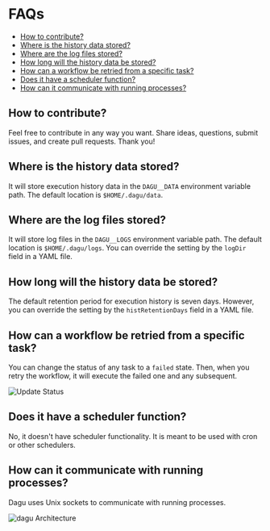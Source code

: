 # FAQs

  - [How to contribute?](#how-to-contribute)
  - [Where is the history data stored?](#where-is-the-history-data-stored)
  - [Where are the log files stored?](#where-are-the-log-files-stored)
  - [How long will the history data be stored?](#how-long-will-the-history-data-be-stored)
  - [How can a workflow be retried from a specific task?](#how-can-a-workflow-be-retried-from-a-specific-task)
  - [Does it have a scheduler function?](#does-it-have-a-scheduler-function)
  - [How can it communicate with running processes?](#how-can-it-communicate-with-running-processes)

## How to contribute?

Feel free to contribute in any way you want. Share ideas, questions, submit issues, and create pull requests. Thank you!

## Where is the history data stored?

It will store execution history data in the `DAGU__DATA` environment variable path. The default location is `$HOME/.dagu/data`.

## Where are the log files stored?

It will store log files in the `DAGU__LOGS` environment variable path. The default location is `$HOME/.dagu/logs`. You can override the setting by the `logDir` field in a YAML file.

## How long will the history data be stored?

The default retention period for execution history is seven days. However, you can override the setting by the `histRetentionDays` field in a YAML file.

## How can a workflow be retried from a specific task?

You can change the status of any task to a `failed` state. Then, when you retry the workflow, it will execute the failed one and any subsequent.

![Update Status](https://user-images.githubusercontent.com/1475839/166289470-f4af7e14-28f1-45bd-8c32-59cd59d2d583.png)

## Does it have a scheduler function?

No, it doesn't have scheduler functionality. It is meant to be used with cron or other schedulers.

## How can it communicate with running processes?

Dagu uses Unix sockets to communicate with running processes.

![dagu Architecture](https://user-images.githubusercontent.com/1475839/166390371-00bb4af0-3689-406a-a4d5-af943a1fd2ce.png)
